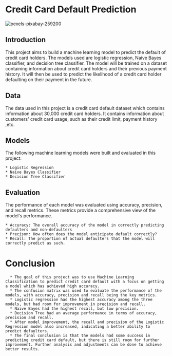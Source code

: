 
# Credit Card Default Prediction

![pexels-pixabay-259200](https://user-images.githubusercontent.com/121177364/216376786-d05badc2-fa3c-4d8b-b2d7-a30de2509eed.jpg)

## Introduction
This project aims to build a machine learning model to predict the default of credit card holders. The models used are logistic regression, Naive Bayes classifier, and decision tree classifier. The model will be trained on a dataset containing information about credit card holders and their previous payment history. It will then be used to predict the likelihood of a credit card holder defaulting on their payment in the future.

##  Data

The data used in this project is a credit card default dataset which contains information about 30,000 credit card holders. It contains information about customers' credit card usage, such as their credit limit, payment history ,etc.

## Models
The following machine learning models were built and evaluated in this project:

    * Logistic Regression
    * Naive Bayes Classifier
    * Decision Tree Classifier

## Evaluation
The performance of each model was evaluated using accuracy, precision, and recall metrics. These metrics provide a comprehensive view of the model's performance. 

    * Accuracy: The overall accuracy of the model in correctly predicting defaulters and non-defaulters
    * Precison: How often does the model anticipate default correctly?
    * Recall: The proportion of actual defaulters that the model will correctly predict as such.

# Conclusion

      * The goal of this project was to use Machine Learning Classification to predict credit card default with a focus on getting a model which has achieved high accuracy.
      * The confusion matrix was used to evaluate the performance of the models, with accuracy, precision and recall being the key metrics.
      * Logistic regression had the highest accuracy among the three models, but had room for improvement in precision and recall.
      * Naive Bayes had the highest recall, but low precision.
      * Decision Tree had an average performance in terms of accuracy, precision and recall.
      * After model improvement, the recall and precision of the Logistic Regression model also increased, indicating a better ability to predict defaulters.
      * The final conclusion is that the models had some success in predicting credit card default, but there is still room for further improvement. Further analysis and adjustments can be done to achieve better results.
